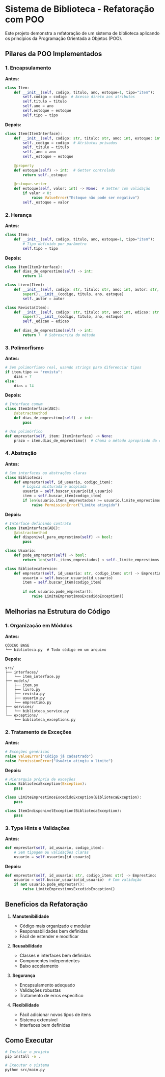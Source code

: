 # Sistema de Biblioteca - Refatoração com POO

Este projeto demonstra a refatoração de um sistema de biblioteca aplicando os princípios da Programação Orientada a Objetos (POO).

## Pilares da POO Implementados

### 1. Encapsulamento

**Antes:**
```python
class Item:
    def __init__(self, codigo, titulo, ano, estoque=1, tipo="item"):
        self.codigo = codigo  # Acesso direto aos atributos
        self.titulo = titulo
        self.ano = ano
        self.estoque = estoque
        self.tipo = tipo
```

**Depois:**
```python
class Item(ItemInterface):
    def __init__(self, codigo: str, titulo: str, ano: int, estoque: int = 1):
        self._codigo = codigo  # Atributos privados
        self._titulo = titulo
        self._ano = ano
        self._estoque = estoque
    
    @property
    def estoque(self) -> int:  # Getter controlado
        return self._estoque
    
    @estoque.setter
    def estoque(self, valor: int) -> None:  # Setter com validação
        if valor < 0:
            raise ValueError("Estoque não pode ser negativo")
        self._estoque = valor
```

### 2. Herança

**Antes:**
```python
class Item:
    def __init__(self, codigo, titulo, ano, estoque=1, tipo="item"):
        # Tipo definido por parâmetro
        self.tipo = tipo
```

**Depois:**
```python
class Item(ItemInterface):
    def dias_de_emprestimo(self) -> int:
        return 14

class Livro(Item):
    def __init__(self, codigo: str, titulo: str, ano: int, autor: str, estoque: int = 1):
        super().__init__(codigo, titulo, ano, estoque)
        self._autor = autor

class Revista(Item):
    def __init__(self, codigo: str, titulo: str, ano: int, edicao: str, estoque: int = 1):
        super().__init__(codigo, titulo, ano, estoque)
        self._edicao = edicao
    
    def dias_de_emprestimo(self) -> int:
        return 7  # Sobrescrita do método
```

### 3. Polimorfismo

**Antes:**
```python
# Sem polimorfismo real, usando strings para diferenciar tipos
if item.tipo == "revista":
    dias = 7
else:
    dias = 14
```

**Depois:**
```python
# Interface comum
class ItemInterface(ABC):
    @abstractmethod
    def dias_de_emprestimo(self) -> int:
        pass

# Uso polimórfico
def emprestar(self, item: ItemInterface) -> None:
    prazo = item.dias_de_emprestimo()  # Chama o método apropriado da classe
```

### 4. Abstração

**Antes:**
```python
# Sem interfaces ou abstrações claras
class Biblioteca:
    def emprestar(self, id_usuario, codigo_item):
        # Lógica misturada e acoplada
        usuario = self.buscar_usuario(id_usuario)
        item = self.buscar_item(codigo_item)
        if len(usuario.itens_emprestados) >= usuario.limite_emprestimos:
            raise PermissionError("Limite atingido")
```

**Depois:**
```python
# Interface definindo contrato
class ItemInterface(ABC):
    @abstractmethod
    def disponivel_para_emprestimo(self) -> bool:
        pass

class Usuario:
    def pode_emprestar(self) -> bool:
        return len(self._itens_emprestados) < self._limite_emprestimos

class BibliotecaService:
    def emprestar(self, id_usuario: str, codigo_item: str) -> Emprestimo:
        usuario = self.buscar_usuario(id_usuario)
        item = self.buscar_item(codigo_item)
        
        if not usuario.pode_emprestar():
            raise LimiteEmprestimosExcedidoException()
```

## Melhorias na Estrutura do Código

### 1. Organização em Módulos

**Antes:**
```
CÓDIGO BASE
└── biblioteca.py  # Todo código em um arquivo
```

**Depois:**
```
src/
├── interfaces/
│   └── item_interface.py
├── models/
│   ├── item.py
│   ├── livro.py
│   ├── revista.py
│   ├── usuario.py
│   └── emprestimo.py
├── services/
│   └── biblioteca_service.py
└── exceptions/
    └── biblioteca_exceptions.py
```

### 2. Tratamento de Exceções

**Antes:**
```python
# Exceções genéricas
raise ValueError("Código já cadastrado")
raise PermissionError("Usuário atingiu o limite")
```

**Depois:**
```python
# Hierarquia própria de exceções
class BibliotecaException(Exception):
    pass

class LimiteEmprestimosExcedidoException(BibliotecaException):
    pass

class ItemIndisponivelException(BibliotecaException):
    pass
```

### 3. Type Hints e Validações

**Antes:**
```python
def emprestar(self, id_usuario, codigo_item):
    # Sem tipagem ou validações claras
    usuario = self.usuarios[id_usuario]
```

**Depois:**
```python
def emprestar(self, id_usuario: str, codigo_item: str) -> Emprestimo:
    usuario = self.buscar_usuario(id_usuario)  # Com validação
    if not usuario.pode_emprestar():
        raise LimiteEmprestimosExcedidoException()
```

## Benefícios da Refatoração

1. **Manutenibilidade**
   - Código mais organizado e modular
   - Responsabilidades bem definidas
   - Fácil de estender e modificar

2. **Reusabilidade**
   - Classes e interfaces bem definidas
   - Componentes independentes
   - Baixo acoplamento

3. **Segurança**
   - Encapsulamento adequado
   - Validações robustas
   - Tratamento de erros específico

4. **Flexibilidade**
   - Fácil adicionar novos tipos de itens
   - Sistema extensível
   - Interfaces bem definidas

## Como Executar

```bash
# Instalar o projeto
pip install -e .

# Executar o sistema
python src/main.py
```